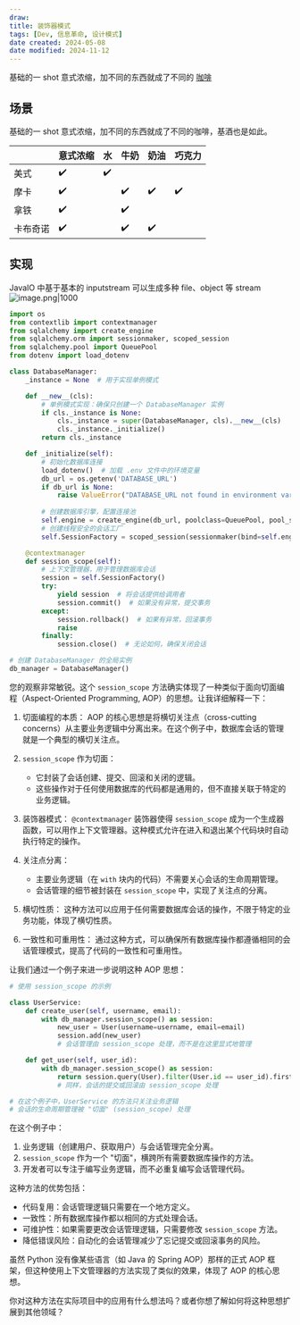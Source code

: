 ```yaml
---
draw:
title: 装饰器模式
tags: [Dev, 信息革命, 设计模式]
date created: 2024-05-08
date modified: 2024-11-12
---
```


基础的一 shot 意式浓缩，加不同的东西就成了不同的 [咖啡](咖啡.md)

<!-- more -->

## 场景

基础的一 shot 意式浓缩，加不同的东西就成了不同的咖啡，基酒也是如此。

|      | 意式浓缩 | 水   | 牛奶  | 奶油  | 巧克力 |
| ---- | ---- | --- | --- | --- | --- |
| 美式   | ✔️   | ✔️  |     |     |     |
| 摩卡   | ✔️   |     | ✔️  | ✔️  | ✔️  |
| 拿铁   | ✔️   |     | ✔️  |     |     |
| 卡布奇诺 | ✔️   |     | ✔️  | ✔️  |     |

## 实现

JavaIO 中基于基本的 inputstream 可以生成多种 file、object 等 stream  
![image.png|1000](https://imagehosting4picgo.oss-cn-beijing.aliyuncs.com/imagehosting/fix-dir%2Fpicgo%2Fpicgo-clipboard-images%2F2024%2F05%2F10%2F11-45-09-e4dfc1a04daa6dd2f58409a9721bcb43-20240510114507-3dc3e2.png)

```python
import os
from contextlib import contextmanager
from sqlalchemy import create_engine
from sqlalchemy.orm import sessionmaker, scoped_session
from sqlalchemy.pool import QueuePool
from dotenv import load_dotenv

class DatabaseManager:
    _instance = None  # 用于实现单例模式

    def __new__(cls):
        # 单例模式实现：确保只创建一个 DatabaseManager 实例
        if cls._instance is None:
            cls._instance = super(DatabaseManager, cls).__new__(cls)
            cls._instance._initialize()
        return cls._instance

    def _initialize(self):
        # 初始化数据库连接
        load_dotenv()  # 加载 .env 文件中的环境变量
        db_url = os.getenv('DATABASE_URL')
        if db_url is None:
            raise ValueError("DATABASE_URL not found in environment variables.")
        
        # 创建数据库引擎，配置连接池
        self.engine = create_engine(db_url, poolclass=QueuePool, pool_size=5, max_overflow=10)
        # 创建线程安全的会话工厂
        self.SessionFactory = scoped_session(sessionmaker(bind=self.engine))

    @contextmanager
    def session_scope(self):
        # 上下文管理器，用于管理数据库会话
        session = self.SessionFactory()
        try:
            yield session  # 将会话提供给调用者
            session.commit()  # 如果没有异常，提交事务
        except:
            session.rollback()  # 如果有异常，回滚事务
            raise
        finally:
            session.close()  # 无论如何，确保关闭会话

# 创建 DatabaseManager 的全局实例
db_manager = DatabaseManager()
```

您的观察非常敏锐。这个 `session_scope` 方法确实体现了一种类似于面向切面编程（Aspect-Oriented Programming, AOP）的思想。让我详细解释一下：

1. 切面编程的本质：
   AOP 的核心思想是将横切关注点（cross-cutting concerns）从主要业务逻辑中分离出来。在这个例子中，数据库会话的管理就是一个典型的横切关注点。

2. `session_scope` 作为切面：
   - 它封装了会话创建、提交、回滚和关闭的逻辑。
   - 这些操作对于任何使用数据库的代码都是通用的，但不直接关联于特定的业务逻辑。

3. 装饰器模式：
   `@contextmanager` 装饰器使得 `session_scope` 成为一个生成器函数，可以用作上下文管理器。这种模式允许在进入和退出某个代码块时自动执行特定的操作。

4. 关注点分离：
   - 主要业务逻辑（在 `with` 块内的代码）不需要关心会话的生命周期管理。
   - 会话管理的细节被封装在 `session_scope` 中，实现了关注点的分离。

5. 横切性质：
   这种方法可以应用于任何需要数据库会话的操作，不限于特定的业务功能，体现了横切性质。

6. 一致性和可重用性：
   通过这种方式，可以确保所有数据库操作都遵循相同的会话管理模式，提高了代码的一致性和可重用性。

让我们通过一个例子来进一步说明这种 AOP 思想：

```python
# 使用 session_scope 的示例

class UserService:
    def create_user(self, username, email):
        with db_manager.session_scope() as session:
            new_user = User(username=username, email=email)
            session.add(new_user)
            # 会话管理由 session_scope 处理，而不是在这里显式地管理

    def get_user(self, user_id):
        with db_manager.session_scope() as session:
            return session.query(User).filter(User.id == user_id).first()
            # 同样，会话的提交或回滚由 session_scope 处理

# 在这个例子中，UserService 的方法只关注业务逻辑
# 会话的生命周期管理被 "切面" (session_scope) 处理

```

在这个例子中：

1. 业务逻辑（创建用户、获取用户）与会话管理完全分离。
2. `session_scope` 作为一个 "切面"，横跨所有需要数据库操作的方法。
3. 开发者可以专注于编写业务逻辑，而不必重复编写会话管理代码。

这种方法的优势包括：

- 代码复用：会话管理逻辑只需要在一个地方定义。
- 一致性：所有数据库操作都以相同的方式处理会话。
- 可维护性：如果需要更改会话管理逻辑，只需要修改 `session_scope` 方法。
- 降低错误风险：自动化的会话管理减少了忘记提交或回滚事务的风险。

虽然 Python 没有像某些语言（如 Java 的 Spring AOP）那样的正式 AOP 框架，但这种使用上下文管理器的方法实现了类似的效果，体现了 AOP 的核心思想。

你对这种方法在实际项目中的应用有什么想法吗？或者你想了解如何将这种思想扩展到其他领域？
